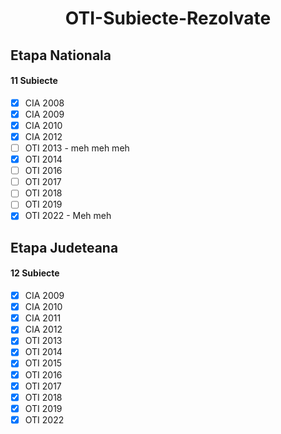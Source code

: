 <h1 align="center">OTI-Subiecte-Rezolvate</h1>

## Etapa Nationala
#### 11 Subiecte
- [X] CIA 2008
- [X] CIA 2009
- [X] CIA 2010
- [X] CIA 2012
- [ ] OTI 2013 - meh meh meh
- [X] OTI 2014
- [ ] OTI 2016
- [ ] OTI 2017
- [ ] OTI 2018
- [ ] OTI 2019
- [X] OTI 2022 - Meh meh

## Etapa Judeteana
#### 12 Subiecte
- [X] CIA 2009
- [X] CIA 2010
- [X] CIA 2011
- [X] CIA 2012
- [X] OTI 2013
- [X] OTI 2014
- [X] OTI 2015
- [X] OTI 2016
- [X] OTI 2017
- [X] OTI 2018
- [X] OTI 2019
- [X] OTI 2022
